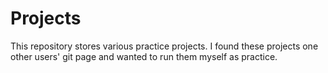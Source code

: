 # Projects
This repository stores various practice projects. I found these projects one other users' git page and wanted to run them myself as practice.

